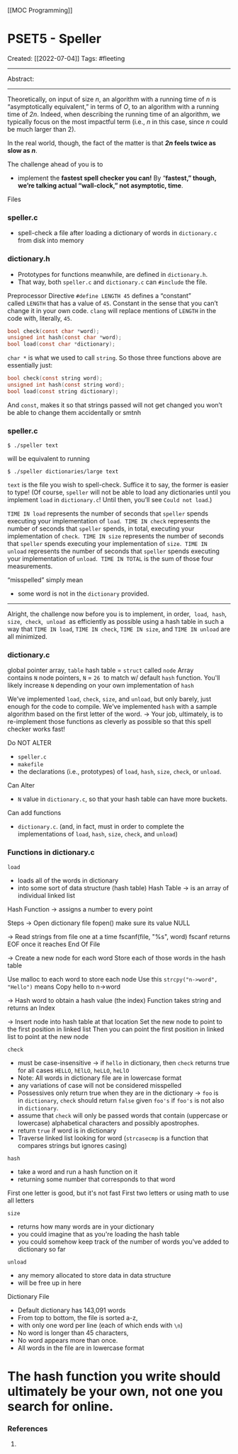 [[MOC Programming]]

# PSET5 - Speller
Created:  [[2022-07-04]]
Tags: #fleeting 

---
Abstract:


---
Theoretically, on input of size _n_, an algorithm with a running time of _n_ is “asymptotically equivalent,” in terms of _O_, to an algorithm with a running time of _2n_. 
Indeed, when describing the running time of an algorithm, we typically focus on the most impactful term (i.e., _n_ in this case, since _n_ could be much larger than 2). 

In the real world, though, the fact of the matter is that **_2n_ feels twice as slow as _n_**.


The challenge ahead of you is to 
- implement the **fastest spell checker you can!** 
By “**fastest,” though, we’re talking actual “wall-clock,” not asymptotic, time**.


Files 
### speller.c 
- spell-check a file after loading a dictionary of words in `dictionary.c` from disk into memory

### dictionary.h
- Prototypes for functions meanwhile, are defined in `dictionary.h`. 
- That way, both `speller.c` and `dictionary.c` can `#include` the file.


Preprocessor Directive
`#define LENGTH 45`
defines a “constant” called `LENGTH` that has a value of `45`. 
Constant in the sense that you can’t change it in your own code. 
`clang` will replace mentions of `LENGTH` in the code with, literally, `45`. 
    

```C
bool check(const char *word);
unsigned int hash(const char *word);
bool load(const char *dictionary);
```
`char *` is what we used to call `string`. 
So those three functions above are essentially just:
```C
bool check(const string word);
unsigned int hash(const string word);
bool load(const string dictionary);
```
And `const`, makes it so that strings passed will not get changed 
you won’t be able to change them accidentally or smtnh





### speller.c
```
$ ./speller text
```
will be equivalent to running
```
$ ./speller dictionaries/large text
```

`text` is the file you wish to spell-check. Suffice it to say, the former is easier to type! (Of course, `speller` will not be able to load any dictionaries until you implement `load` in `dictionary.c`! Until then, you’ll see `Could not load`.)






`TIME IN load` represents the number of seconds that `speller` spends executing your implementation of `load`. 
`TIME IN check` represents the number of seconds that `speller` spends, in total, executing your implementation of `check`. 
`TIME IN size` represents the number of seconds that `speller` spends executing your implementation of `size`. 
`TIME IN unload` represents the number of seconds that `speller` spends executing your implementation of `unload`. 
`TIME IN TOTAL` is the sum of those four measurements.

“misspelled” simply mean 
- some word is not in the `dictionary` provided.



----
Alright, the challenge now before you is to 
implement, in order, 
`load`, 
`hash`, 
`size`, 
`check`, 
`unload` 
as efficiently as possible using a hash table
in such a way that `TIME IN load`, `TIME IN check`, `TIME IN size`, and `TIME IN unload` are all minimized.


### dictionary.c
global pointer array, `table`
hash table = `struct` called `node` 
Array contains `N` node pointers, `N` = `26`  to match w/ default `hash` function. 
You'll likely increase `N` depending on your own implementation of `hash`

We’ve implemented `load`, `check`, `size`, and `unload`, but only barely, just enough for the code to compile. 
We’ve implemented `hash` with a sample algorithm based on the first letter of the word. 
-> Your job, ultimately, is to re-implement those functions as cleverly as possible so that this spell checker works fast!


Do NOT ALTER
- `speller.c`
- `makefile`
- the declarations (i.e., prototypes) of `load`, `hash`, `size`, `check`, or `unload`. 

Can Alter
- `N` value in `dictionary.c`, so that your hash table can have more buckets.


Can add functions
- `dictionary.c`. (and, in fact, must in order to complete the implementations of `load`, `hash`, `size`, `check`, and `unload`)

### Functions in dictionary.c
`load`
- loads all of the words in dictionary
- into some sort of data structure (hash table)
Hash Table 
-> is an array of individual linked list

Hash Function
-> assigns a number to every point

Steps
-> Open dictionary file
fopen()
make sure its value NULL


-> Read strings from file one at a time
fscanf(file, "%s", word)
fscanf returns EOF once it reaches End Of File

-> Create a new node for each word
Store each of those words in the hash table

Use malloc to each word to store each node
Use this `strcpy("n->word", "Hello")` means Copy hello to n->word

-> Hash word to obtain a hash value (the index)
Function takes string and returns an Index

-> Insert node into hash table at that location
Set the new node to point to the first position in linked list
Then you can point the first position in linked list to point at the new node

`check`
- must be case-insensitive -> if `hello` in dictionary, then `check` returns true for all cases `HELLO`, `hElLO`, `heLLO`, `heLlO` 
- Note: All words in dictionary file are in lowercase format
- any variations of case will not be considered misspelled
- Possessives only return true when they are in the dictionary -> `foo` is in `dictionary`, `check` should return `false` given `foo's` if `foo's` is not also in `dictionary`.
- assume that `check` will only be passed words that contain (uppercase or lowercase) alphabetical characters and possibly apostrophes.
- return `true` if word is in dictionary
- Traverse linked list  looking for word (`strcasecmp` is a function that compares strings but ignores casing)

`hash`
- take a word and run a hash function on it
- returning some number that corresponds to that word

First one letter is good, but it's not fast
First two letters
or using math to use all letters


`size`
- returns how many words are in your dictionary
- you could imagine that as you're loading the hash table
- you could somehow keep track of the number of words you've added to dictionary so far


`unload`
- any memory allocated to store data in data structure
- will be free up in here


Dictionary File
- Default dictionary has 143,091 words
- From top to bottom, the file is sorted a-z, 
- with only one word per line (each of which ends with `\n`)
- No word is longer than 45 characters,  
- No word appears more than once.
- All words in the file are in lowercase format


# **The hash function you write should ultimately be your own, not one you search for online.**





### References
1. 